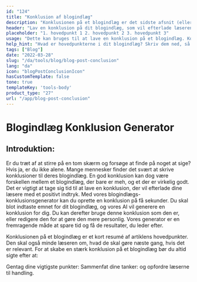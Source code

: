 ```yaml
---
id: "124"
title: "Konklusion af blogindlæg"
description: "Konklusionen på et blogindlæg er det sidste afsnit (eller to), der afslutter hele indlægget. Det bør gentage de vigtigste punkter i indlægget, efterlade læseren med en sidste tanke og måske endda indeholde en opfordring til handling."
header: "Lav en konklusion på dit blogindlæg, som vil efterlade læseren med en sidste tanke."
placeholder: "1. hovedpunkt 1 2. hovedpunkt 2 3. hovedpunkt 3"
usage: "Dette kan bruges til at lave en konklusion på et blogindlæg. Konklusionen skal gentage de vigtigste punkter i indlægget, efterlade læseren med en sidste tanke og måske endda indeholde en opfordring til handling."
help_hint: "Hvad er hovedpunkterne i dit blogindlæg? Skriv dem ned, så laver vi en konklusion ud af dem."
tags: ["Blog"]
date: "2022-03-28"
slug: "/da/tools/blog/blog-post-conclusion"
lang: "da"
icon: "blogPostConclusionIcon"
hasCustomTemplate: false
tone: true
templateKey: 'tools-body'
product_type: "27"
url: "/app/blog-post-conclusion"
---
```


# Blogindlæg Konklusion Generator

## Introduktion:

Er du træt af at stirre på en tom skærm og forsøge at finde på noget at sige? Hvis ja, er du ikke alene. Mange mennesker finder det svært at skrive konklusioner til deres blogindlæg. En god konklusion kan dog være forskellen mellem et blogindlæg, der bare er meh, og et der er virkelig godt. Det er vigtigt at tage sig tid til at lave en konklusion, der vil efterlade dine læsere med et positivt indtryk. Med vores blogindlægs-konklusionsgenerator kan du oprette en konklusion på få sekunder. Du skal blot indtaste emnet for dit blogindlæg, og vores AI vil generere en konklusion for dig. Du kan derefter bruge denne konklusion som den er, eller redigere den for at gøre den mere personlig. Vores generator er en fremragende måde at spare tid og få de resultater, du leder efter.

Konklusionen på et blogindlæg er et kort resumé af artiklens hovedpunkter. Den skal også minde læseren om, hvad de skal gøre næste gang, hvis det er relevant. For at skabe en stærk konklusion på et blogindlæg bør du altid sigte efter at:

Gentag dine vigtigste punkter: Sammenfat dine tanker: og opfordre læserne til handling.
